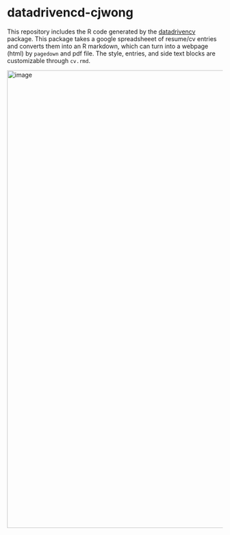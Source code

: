 # datadrivencd-cjwong

This repository includes the R code generated by the [datadrivencv](https://github.com/nstrayer/datadrivencv) package. This package takes a google spreadsheeet of resume/cv entries and converts them into an R markdown, which can turn into a webpage (html) by `pagedown` and pdf file. The style, entries, and side text blocks are customizable through `cv.rmd`. 

<img width="1069" alt="image" src="https://user-images.githubusercontent.com/22222483/229305039-4fdf218b-d8a9-41e3-ab9f-6ecddf2a66d1.png">
